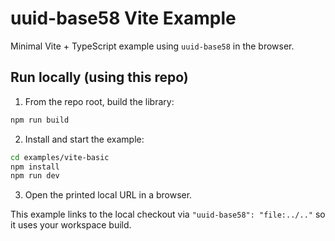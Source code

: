 # uuid-base58 Vite Example

Minimal Vite + TypeScript example using `uuid-base58` in the browser.

## Run locally (using this repo)

1. From the repo root, build the library:

```sh
npm run build
```

2. Install and start the example:

```sh
cd examples/vite-basic
npm install
npm run dev
```

3. Open the printed local URL in a browser.

This example links to the local checkout via `"uuid-base58": "file:../.."` so it uses your workspace build.

